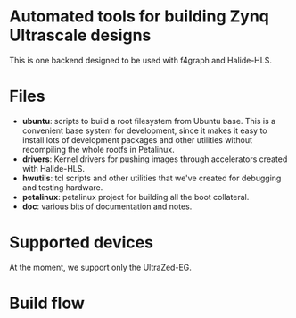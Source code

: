 # Automated tools for building Zynq Ultrascale designs

This is one backend designed to be used with f4graph and Halide-HLS.

# Files
- **ubuntu**: scripts to build a root filesystem from Ubuntu base.  This is a convenient base system for development, since it makes it easy to install lots of development packages and other utilities without recompiling the whole rootfs in Petalinux.
- **drivers**: Kernel drivers for pushing images through accelerators created with Halide-HLS.
- **hwutils**: tcl scripts and other utilities that we've created for debugging and testing hardware.
- **petalinux**: petalinux project for building all the boot collateral.
- **doc**: various bits of documentation and notes.

# Supported devices
At the moment, we support only the UltraZed-EG.

# Build flow

